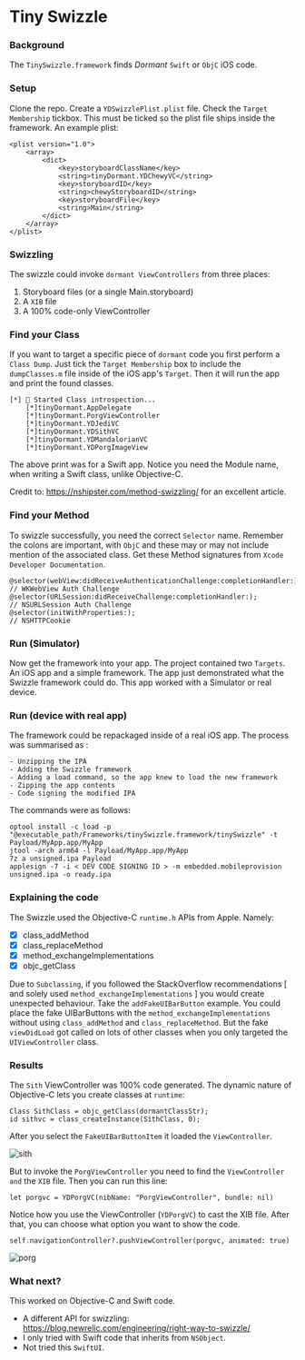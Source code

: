 # Tiny Swizzle
### Background
The `TinySwizzle.framework` finds _Dormant_ `Swift` or `ObjC` iOS code.
### Setup
Clone the repo.  Create a `YDSwizzlePlist.plist` file.  Check the `Target Membership` tickbox.  This must be ticked so the plist file ships inside the framework. An example plist:
```
<plist version="1.0">
    <array>
        <dict>
            <key>storyboardClassName</key>
            <string>tinyDormant.YDChewyVC</string>
            <key>storyboardID</key>
            <string>chewyStoryboardID</string>
            <key>storyboardFile</key>
            <string>Main</string>
        </dict>
    </array>
</plist>
```

###  Swizzling
The swizzle could invoke `dormant ViewControllers` from three places:
1. Storyboard files (or a single Main.storyboard)
2. A `XIB` file
3. A 100% code-only ViewController

### Find your Class
If you want to target a specific piece of `dormant` code you first perform a `Class Dump`.   Just tick the `Target Membership` box to include the  `dumpClasses.m` file inside of the iOS app's `Target`.  Then it will run the app and print the found classes.
```
[*] 🌠 Started Class introspection...
    [*]tinyDormant.AppDelegate
    [*]tinyDormant.PorgViewController
    [*]tinyDormant.YDJediVC
    [*]tinyDormant.YDSithVC
    [*]tinyDormant.YDMandalorianVC
    [*]tinyDormant.YDPorgImageView
```
The above print was for a Swift app. Notice you need the Module name, when writing a Swift class, unlike Objective-C.

Credit to: https://nshipster.com/method-swizzling/ for an excellent article.

### Find your Method
To swizzle successfully, you need the correct `Selector` name.  Remember the colons are important, with `ObjC` and these may or may not include mention of the associated class.  Get these Method signatures from `Xcode Developer Documentation`.

```
@selector(webView:didReceiveAuthenticationChallenge:completionHandler:);        // WKWebView Auth Challenge
@selector(URLSession:didReceiveChallenge:completionHandler:);                   // NSURLSession Auth Challenge
@selector(initWithProperties:);                                                 // NSHTTPCookie
```

### Run (Simulator)
Now get the framework into your app.  The project contained two `Targets`.  An iOS app and a simple framework.  The app just demonstrated what the Swizzle framework could do.  This app worked with a Simulator or real device.

### Run (device with real app)
The framework could be repackaged inside of a real iOS app.  The process was summarised as :
```
- Unzipping the IPA
- Adding the Swizzle framework
- Adding a load command, so the app knew to load the new framework
- Zipping the app contents
- Code signing the modified IPA
```
The commands were as follows:
```
optool install -c load -p "@executable_path/Frameworks/tinySwizzle.framework/tinySwizzle" -t Payload/MyApp.app/MyApp
jtool -arch arm64 -l Payload/MyApp.app/MyApp
7z a unsigned.ipa Payload
applesign -7 -i < DEV CODE SIGNING ID > -m embedded.mobileprovision unsigned.ipa -o ready.ipa
```
### Explaining the code
The Swizzle used the Objective-C `runtime.h` APIs from Apple.  Namely:

- [x]  class_addMethod
- [x]  class_replaceMethod
- [x]  method_exchangeImplementations
- [x]  objc_getClass

Due to `Subclassing`, if you followed the StackOverflow recommendations [ and solely used `method_exchangeImplementations` ] you would create unexpected behaviour.  Take the `addFakeUIBarButton` example.  You could place the fake UIBarButtons with the `method_exchangeImplementations` without using `class_addMethod` and `class_replaceMethod`.  But the fake `viewDidLoad` got called on lots of other classes when you only targeted the  `UIViewController` class.

### Results
The `Sith` ViewController was 100% code generated. The dynamic nature of Objective-C lets you create  classes at `runtime`:
```
Class SithClass = objc_getClass(dormantClassStr);
id sithvc = class_createInstance(SithClass, 0);
```
After you select the `FakeUIBarButtonItem` it loaded the `ViewController`.

![sith](tinyDormant/readme_images/sith.png)

But to invoke the `PorgViewController` you need to find the `ViewController and` the `XIB` file.  Then you can run this line:
```
let porgvc = YDPorgVC(nibName: "PorgViewController", bundle: nil)
```
Notice how you use the ViewController (`YDPorgVC`) to cast the XIB file.  After that, you can choose what option you want to show the code.
```
self.navigationController?.pushViewController(porgvc, animated: true)
```

![porg](tinyDormant/readme_images/porg.png)

### What next?
This worked on Objective-C and Swift code.  

- A different API for swizzling: https://blog.newrelic.com/engineering/right-way-to-swizzle/
- I only tried with Swift code that inherits from `NSObject`.
- Not tried this `SwiftUI`.
